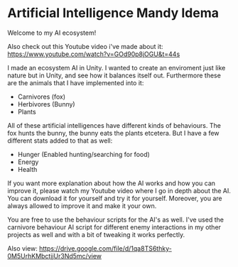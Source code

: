 # Artificial Intelligence Mandy Idema

Welcome to my AI ecosystem!

Also check out this Youtube video i've made about it: https://www.youtube.com/watch?v=GOd90p8jOGU&t=44s

I made an ecosystem AI in Unity. I wanted to create an enviroment just like nature but in Unity, and see how it balances itself out. Furthermore these are the animals that I have implemented into it:
* Carnivores (fox)
* Herbivores (Bunny)
* Plants

All of these artificial intelligences have different kinds of behaviours. The fox hunts the bunny, the bunny eats the plants etcetera. But I have a few different stats added to that as well:
* Hunger (Enabled hunting/searching for food)
* Energy
* Health

If you want more explanation about how the AI works and how you can improve it, please watch my Youtube video where I go in depth about the AI. You can download it for yourself and try it for yourself. Moreover, you are always allowed to improve it and make it your own.

You are free to use the behaviour scripts for the AI's as well. I've used the carnivore behaviour AI script for different enemy interactions in my other projects as well and with a bit of tweaking it works perfectly.

Also view: https://drive.google.com/file/d/1qa8TS6thky-0M5UrhKMbctjjUr3Nd5mc/view
